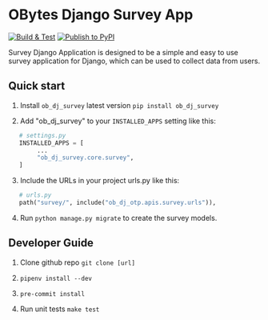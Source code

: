 # OBytes Django Survey App

[![Build & Test](https://github.com/obytes/ob-dj-survey/actions/workflows/test-build.yml/badge.svg)](https://github.com/obytes/ob-dj-survey/actions/workflows/test-build.yml)
[![Publish to PyPI](https://github.com/obytes/ob-dj-survey/actions/workflows/release.yml/badge.svg)](https://github.com/obytes/ob-dj-survey/actions/workflows/release.yml)

Survey Django Application is designed to be a simple and easy to use survey application for Django, which can be used to collect data from users.

## Quick start

1. Install `ob_dj_survey` latest version `pip install ob_dj_survey`

2. Add "ob_dj_survey" to your `INSTALLED_APPS` setting like this:

```python
   # settings.py
   INSTALLED_APPS = [
        ...
        "ob_dj_survey.core.survey",
   ]
```

3. Include the  URLs in your project urls.py like this:

```python
   # urls.py
   path("survey/", include("ob_dj_otp.apis.survey.urls")),
```

4. Run ``python manage.py migrate`` to create the survey models.

## Developer Guide

1. Clone github repo `git clone [url]`

2. `pipenv install --dev`

3. `pre-commit install`

4. Run unit tests `make test`
